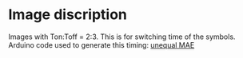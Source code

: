 # Image discription

Images with Ton:Toff = 2:3. This is for switching time of the symbols.
Arduino code used to generate this timing: [unequal MAE](https://github.com/shashwat91/TestVLC/blob/ImageProcessPC/Code_unequal/VLC_unequal_8bit_MAE/VLC_unequal_8bit_MAE.ino)